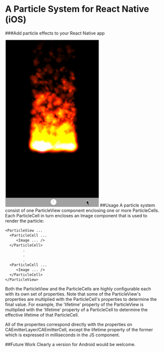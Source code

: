 # A Particle System for React Native (iOS)
###Add particle effects to your React Native app

![](particle.gif)
##Usage
A particle system consist of one ParticleView component enclosing one or more ParticleCells. Each ParticleCell in turn encloses an Image component that is used to render the particle:

```
<ParticleView ...
  <ParticleCell ...
     <Image ... />
  </ParticleCell>
        .
        .
        .
  <ParticleCell ...
     <Image ... />
  </ParticleCell>
</ParticleView>
```

Both the ParticleView and the ParticleCells are highly configurable each with its own set of properties. Note that some of the ParticleView's properties are multiplied with the ParticleCell's properties to determine the final value. For example, the 'lifetime' property of the ParticleView is multiplied with the 'lifetime' property of a ParticleCell to determine the effective lifetime of that ParticleCell.

All of the properites correspond directly with the properties on CAEmitterLayer/CAEmitterCell, except the lifetime property of the former which is expressed in milliseconds in the JS component.

##Future Work
Clearly a version for Android would be welcome. 

